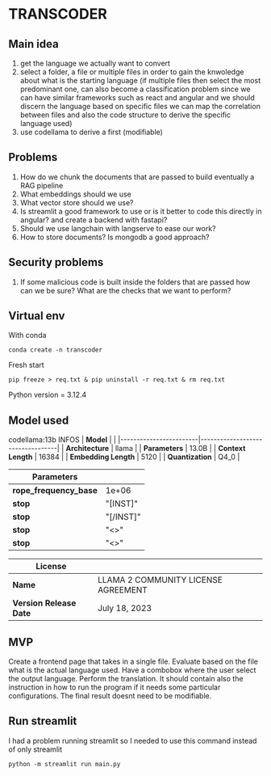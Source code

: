 # TRANSCODER
## Main idea
1. get the language we actually want to convert 
2. select a folder, a file or multiple files in order to gain the knwoledge about what is the starting language (if multiple files then select the most predominant one, can also become a classification problem since we can have similar frameworks such as react and angular and we should discern the language based on specific files we can map the correlation between files and also the code structure to derive the specific language used)
3. use codellama to derive a first (modifiable) 

## Problems
1. How do we chunk the documents that are passed to build eventually a RAG pipeline
2. What embeddings should we use
3. What vector store should we use?
4. Is streamlit a good framework to use or is it better to code this directly in angular? and create a backend with fastapi?
5. Should we use langchain with langserve to ease our work?
6. How to store documents? Is mongodb a good approach?

## Security problems
1. If some malicious code is built inside the folders that are passed how can we be sure? What are the checks that we want to perform?

## Virtual env
With conda
```
conda create -n transcoder
```
Fresh start
```
pip freeze > req.txt & pip uninstall -r req.txt & rm req.txt
```
Python version = 3.12.4

## Model used 
codellama:13b
INFOS
| **Model**              |                                  |
|------------------------|----------------------------------|
| **Architecture**       | llama                            |
| **Parameters**         | 13.0B                            |
| **Context Length**     | 16384                            |
| **Embedding Length**   | 5120                             |
| **Quantization**       | Q4_0                             |

| **Parameters**            |                                  |
|---------------------------|----------------------------------|
| **rope_frequency_base**   | 1e+06                            |
| **stop**                  | "[INST]"                         |
| **stop**                  | "[/INST]"                        |
| **stop**                  | "<<SYS>>"                        |
| **stop**                  | "<</SYS>>"                       |

| **License**               |                                  |
|---------------------------|----------------------------------|
| **Name**                  | LLAMA 2 COMMUNITY LICENSE AGREEMENT|
| **Version Release Date**  | July 18, 2023                     |

## MVP
Create a frontend page that takes in a single file.
Evaluate based on the file what is the actual language used.
Have a combobox where the user select the output language.
Perform the translation.
It should contain also the instruction in how to run the program if it needs some particular configurations.
The final result doesnt need to be modifiable.

## Run streamlit
I had a problem running streamlit so I needed to use this command instead of only streamlit
```
python -m streamlit run main.py
```
